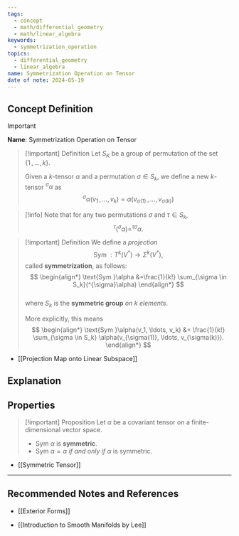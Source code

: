 ```yaml
---
tags:
  - concept
  - math/differential_geometry
  - math/linear_algebra
keywords:
  - symmetrization_operation
topics:
  - differential_geometry
  - linear_algebra
name: Symmetrization Operation on Tensor
date of note: 2024-05-19
---
```


## Concept Definition

>[!important]
>**Name**: Symmetrization Operation on Tensor

>[!important] Definition
>Let $S_{K}$ be a group of permutation of the set $\left\{ 1 \,{,}\ldots{,}\, k\right\}$. 
>
>Given a $k$-tensor $\alpha$ and a permutation $\sigma \in S_{k}$, we define a new $k$-tensor $^{\sigma}\alpha$ as
>$$
>^{\sigma}\alpha(v_{1} \,{,}\ldots{,}\, v_{k}) = \alpha \left( v_{\sigma(1)} \,{,}\ldots{,}\, v_{\sigma(k)} \right)
>$$

>[!info]
>Note that for any two permutations $\sigma$ and $\tau \in S_{k}$,
>$$
>^{\tau}(^{\sigma}\alpha) = ^{\tau\sigma}\alpha.
>$$

>[!important] Definition
>We define a *projection* $$\text{Sym }: T^k(V^{*}) \rightarrow \Sigma^k(V^{*}),$$ called **symmetrization**, as follows:
>$$
> \begin{align*}
> \text{Sym }\alpha &=\frac{1}{k!} \sum_{\sigma \in S_k}(^{\sigma}\alpha)
> \end{align*}
>$$  
>where $S_k$ is the **symmetric group** *on $k$ elements*. 
>
>More explicitly, this means
>$$
> \begin{align*}
> \text{Sym }\alpha(v_1, \ldots, v_k) &= \frac{1}{k!} \sum_{\sigma \in S_k} \alpha(v_{\sigma(1)}, \ldots, v_{\sigma(k)}).
> \end{align*}
>$$ 

- [[Projection Map onto Linear Subspace]]
## Explanation



## Properties

>[!important] Proposition
> Let $\alpha$ be a covariant tensor on a finite-dimensional vector space.
>  
>  - $\text{Sym }\alpha$ is **symmetric**.
>  - $\text{Sym }\alpha = \alpha$ *if and only if* $\alpha$ is symmetric.

- [[Symmetric Tensor]]



-----------
##  Recommended Notes and References

- [[Exterior Forms]]


- [[Introduction to Smooth Manifolds by Lee]]